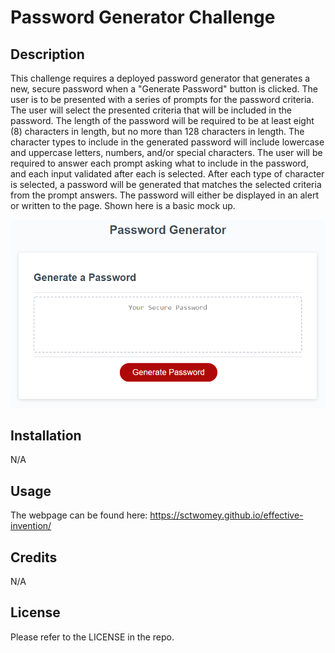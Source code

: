 # Password Generator Challenge

## Description
This challenge requires a deployed password generator that generates a new, secure password when a "Generate Password" button is clicked. The user is to be presented with a series of prompts for the password criteria. The user will select the presented criteria that will be included in the password. The length of the password will be required to be at least eight (8) characters in length, but no more than 128 characters in length. The character types to include in the generated password will include lowercase and uppercase letters, numbers, and/or special characters. The user will be required to answer each prompt asking what to include in the password, and each input validated after each is selected. After each type of character is selected, a password will be generated that matches the selected criteria from the prompt answers. The password will either be displayed in an alert or written to the page. Shown here is a basic mock up.


<img src="assets/images/03-javascript-homework-demo.png" alt="Password Generator Image" title="Password Generator Screenshot">

## Installation

N/A

## Usage

The webpage can be found here: https://sctwomey.github.io/effective-invention/

## Credits

N/A

## License

Please refer to the LICENSE in the repo.